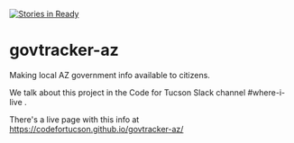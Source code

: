[![Stories in Ready](https://badge.waffle.io/CodeForTucson/govtracker-az.png?label=ready&title=Ready)](https://waffle.io/CodeForTucson/govtracker-az)
# govtracker-az
Making local AZ government info available to citizens.

We talk about this project in the Code for Tucson Slack channel #where-i-live .

There's a live page with this info at https://codefortucson.github.io/govtracker-az/
